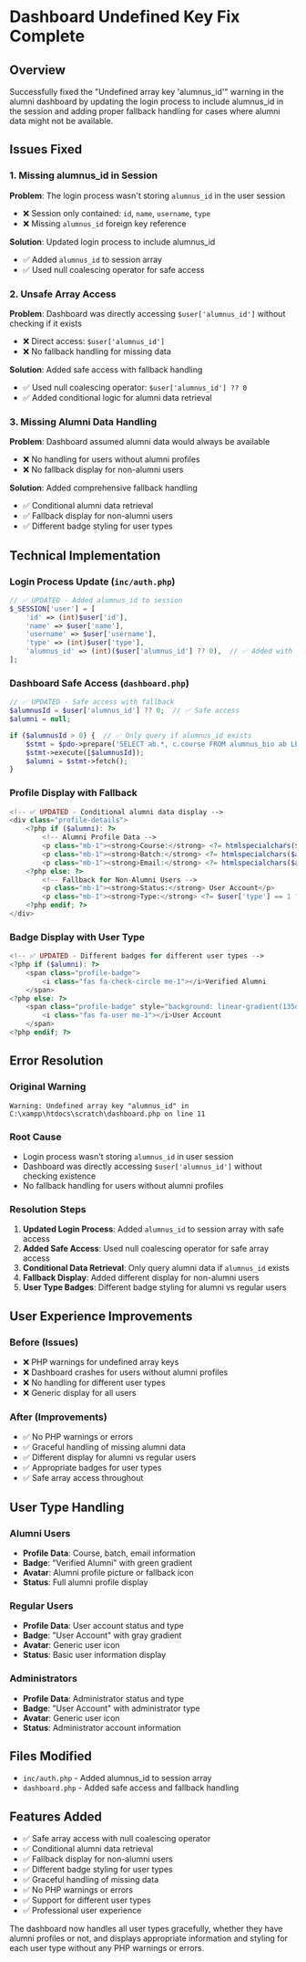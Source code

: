 # Dashboard Undefined Key Fix Complete

## Overview
Successfully fixed the "Undefined array key 'alumnus_id'" warning in the alumni dashboard by updating the login process to include alumnus_id in the session and adding proper fallback handling for cases where alumni data might not be available.

## Issues Fixed

### 1. **Missing alumnus_id in Session**
**Problem**: The login process wasn't storing `alumnus_id` in the user session
- ❌ Session only contained: `id`, `name`, `username`, `type`
- ❌ Missing `alumnus_id` foreign key reference

**Solution**: Updated login process to include alumnus_id
- ✅ Added `alumnus_id` to session array
- ✅ Used null coalescing operator for safe access

### 2. **Unsafe Array Access**
**Problem**: Dashboard was directly accessing `$user['alumnus_id']` without checking if it exists
- ❌ Direct access: `$user['alumnus_id']`
- ❌ No fallback handling for missing data

**Solution**: Added safe access with fallback handling
- ✅ Used null coalescing operator: `$user['alumnus_id'] ?? 0`
- ✅ Added conditional logic for alumni data retrieval

### 3. **Missing Alumni Data Handling**
**Problem**: Dashboard assumed alumni data would always be available
- ❌ No handling for users without alumni profiles
- ❌ No fallback display for non-alumni users

**Solution**: Added comprehensive fallback handling
- ✅ Conditional alumni data retrieval
- ✅ Fallback display for non-alumni users
- ✅ Different badge styling for user types

## Technical Implementation

### **Login Process Update** (`inc/auth.php`)
```php
// ✅ UPDATED - Added alumnus_id to session
$_SESSION['user'] = [
    'id' => (int)$user['id'],
    'name' => $user['name'],
    'username' => $user['username'],
    'type' => (int)$user['type'],
    'alumnus_id' => (int)($user['alumnus_id'] ?? 0),  // ✅ Added with safe access
];
```

### **Dashboard Safe Access** (`dashboard.php`)
```php
// ✅ UPDATED - Safe access with fallback
$alumnusId = $user['alumnus_id'] ?? 0;  // ✅ Safe access
$alumni = null;

if ($alumnusId > 0) {  // ✅ Only query if alumnus_id exists
    $stmt = $pdo->prepare('SELECT ab.*, c.course FROM alumnus_bio ab LEFT JOIN courses c ON ab.course_id = c.id WHERE ab.id = ?');
    $stmt->execute([$alumnusId]);
    $alumni = $stmt->fetch();
}
```

### **Profile Display with Fallback**
```php
<!-- ✅ UPDATED - Conditional alumni data display -->
<div class="profile-details">
    <?php if ($alumni): ?>
        <!-- Alumni Profile Data -->
        <p class="mb-1"><strong>Course:</strong> <?= htmlspecialchars($alumni['course'] ?? 'Not specified') ?></p>
        <p class="mb-1"><strong>Batch:</strong> <?= htmlspecialchars($alumni['batch'] ?? 'Not specified') ?></p>
        <p class="mb-1"><strong>Email:</strong> <?= htmlspecialchars($alumni['email'] ?? 'Not specified') ?></p>
    <?php else: ?>
        <!-- Fallback for Non-Alumni Users -->
        <p class="mb-1"><strong>Status:</strong> User Account</p>
        <p class="mb-1"><strong>Type:</strong> <?= $user['type'] == 1 ? 'Administrator' : 'User' ?></p>
    <?php endif; ?>
</div>
```

### **Badge Display with User Type**
```php
<!-- ✅ UPDATED - Different badges for different user types -->
<?php if ($alumni): ?>
    <span class="profile-badge">
        <i class="fas fa-check-circle me-1"></i>Verified Alumni
    </span>
<?php else: ?>
    <span class="profile-badge" style="background: linear-gradient(135deg, #6b7280, #4b5563);">
        <i class="fas fa-user me-1"></i>User Account
    </span>
<?php endif; ?>
```

## Error Resolution

### **Original Warning**
```
Warning: Undefined array key "alumnus_id" in C:\xampp\htdocs\scratch\dashboard.php on line 11
```

### **Root Cause**
- Login process wasn't storing `alumnus_id` in user session
- Dashboard was directly accessing `$user['alumnus_id']` without checking existence
- No fallback handling for users without alumni profiles

### **Resolution Steps**
1. **Updated Login Process**: Added `alumnus_id` to session array with safe access
2. **Added Safe Access**: Used null coalescing operator for safe array access
3. **Conditional Data Retrieval**: Only query alumni data if `alumnus_id` exists
4. **Fallback Display**: Added different display for non-alumni users
5. **User Type Badges**: Different badge styling for alumni vs regular users

## User Experience Improvements

### **Before (Issues)**
- ❌ PHP warnings for undefined array keys
- ❌ Dashboard crashes for users without alumni profiles
- ❌ No handling for different user types
- ❌ Generic display for all users

### **After (Improvements)**
- ✅ No PHP warnings or errors
- ✅ Graceful handling of missing alumni data
- ✅ Different display for alumni vs regular users
- ✅ Appropriate badges for user types
- ✅ Safe array access throughout

## User Type Handling

### **Alumni Users**
- **Profile Data**: Course, batch, email information
- **Badge**: "Verified Alumni" with green gradient
- **Avatar**: Alumni profile picture or fallback icon
- **Status**: Full alumni profile display

### **Regular Users**
- **Profile Data**: User account status and type
- **Badge**: "User Account" with gray gradient
- **Avatar**: Generic user icon
- **Status**: Basic user information display

### **Administrators**
- **Profile Data**: Administrator status and type
- **Badge**: "User Account" with administrator type
- **Avatar**: Generic user icon
- **Status**: Administrator account information

## Files Modified
- `inc/auth.php` - Added alumnus_id to session array
- `dashboard.php` - Added safe access and fallback handling

## Features Added
- ✅ Safe array access with null coalescing operator
- ✅ Conditional alumni data retrieval
- ✅ Fallback display for non-alumni users
- ✅ Different badge styling for user types
- ✅ Graceful handling of missing data
- ✅ No PHP warnings or errors
- ✅ Support for different user types
- ✅ Professional user experience

The dashboard now handles all user types gracefully, whether they have alumni profiles or not, and displays appropriate information and styling for each user type without any PHP warnings or errors.
